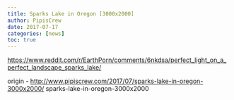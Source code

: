 ```yaml
---
title: Sparks Lake in Oregon [3000x2000]
author: PipisCrew
date: 2017-07-17
categories: [news]
toc: true
---
```


https://www.reddit.com/r/EarthPorn/comments/6nkdsa/perfect_light_on_a_perfect_landscape_sparks_lake/

origin - http://www.pipiscrew.com/2017/07/sparks-lake-in-oregon-3000x2000/ sparks-lake-in-oregon-3000x2000
